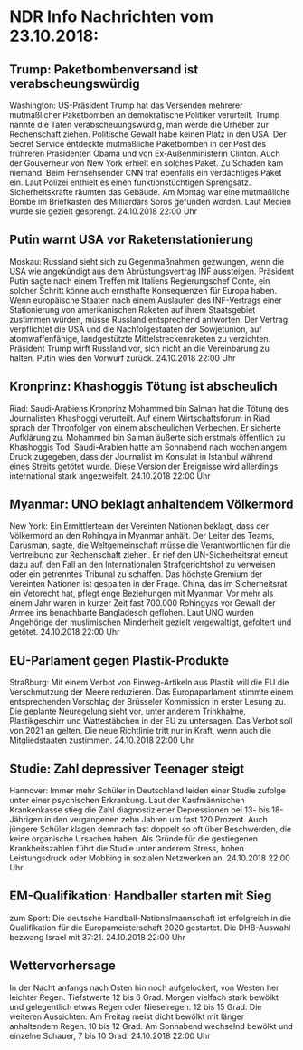 # NDR Info Nachrichten vom 23.10.2018:


## Trump: Paketbombenversand ist verabscheungswürdig
Washington: US-Präsident Trump hat das Versenden mehrerer mutmaßlicher Paketbomben an demokratische Politiker verurteilt. Trump nannte die Taten verabscheuungswürdig, man werde die Urheber zur Rechenschaft ziehen. Politische Gewalt habe keinen Platz in den USA. Der Secret Service entdeckte mutmaßliche Paketbomben in der Post des frühreren Präsidenten Obama und von Ex-Außenministerin Clinton. Auch der Gouverneur von New York erhielt ein solches Paket. Zu Schaden kam niemand. Beim Fernsehsender CNN traf ebenfalls ein verdächtiges Paket ein. Laut Polizei enthielt es einen funktionstüchtigen Sprengsatz. Sicherheitskräfte räumten das Gebäude. Am Montag war eine mutmaßliche Bombe im Briefkasten des Milliardärs Soros gefunden worden. Laut Medien wurde sie gezielt gesprengt. 24.10.2018 22:00 Uhr 

## Putin warnt USA vor Raketenstationierung
Moskau: Russland sieht sich zu Gegenmaßnahmen gezwungen, wenn die USA wie angekündigt aus dem Abrüstungsvertrag INF aussteigen. Präsident Putin sagte nach einem Treffen mit Italiens Regierungschef Conte, ein solcher Schritt könne auch ernsthafte Konsequenzen für Europa haben. Wenn europäische Staaten nach einem Auslaufen des INF-Vertrags einer Stationierung von amerikanischen Raketen auf ihrem Staatsgebiet zustimmen würden, müsse Russland entsprechend antworten. Der Vertrag verpflichtet die USA und die Nachfolgestaaten der Sowjetunion, auf atomwaffenfähige, landgestützte Mittelstreckenraketen zu verzichten. Präsident Trump wirft Russland vor, sich nicht an die Vereinbarung zu halten. Putin wies den Vorwurf zurück. 24.10.2018 22:00 Uhr 

## Kronprinz: Khashoggis Tötung ist abscheulich
Riad: Saudi-Arabiens Kronprinz Mohammed bin Salman hat die Tötung des Journalisten Khashoggi verurteilt. Auf einem Wirtschaftsforum in Riad sprach der Thronfolger von einem abscheulichen Verbechen. Er sicherte Aufklärung zu. Mohammed bin Salman äußerte sich erstmals öffentlich zu Khashoggis Tod. Saudi-Arabien hatte am Sonnabend nach wochenlangem Druck zugegeben, dass der Journalist im Konsulat in Istanbul während eines Streits getötet wurde. Diese Version der Ereignisse wird allerdings international stark angezweifelt. 24.10.2018 22:00 Uhr 

## Myanmar: UNO beklagt anhaltendem Völkermord
New York: Ein Ermittlerteam der Vereinten Nationen beklagt, dass der Völkermord an den Rohingya in Myanmar anhält. Der Leiter des Teams, Darusman, sagte, die Weltgemeinschaft müsse die Verantwortlichen für die Vertreibung zur Rechenschaft ziehen. Er rief den UN-Sicherheitsrat erneut dazu auf, den Fall an den Internationalen Strafgerichtshof zu verweisen oder ein getrenntes Tribunal zu schaffen. Das höchste Gremium der Vereinten Nationen ist gespalten in der Frage. China, das im Sicherheitsrat ein Vetorecht hat, pflegt enge Beziehungen mit Myanmar. Vor mehr als einem Jahr waren in kurzer Zeit fast 700.000 Rohingyas vor Gewalt der Armee ins benachbarte Bangladesch geflohen. Laut UNO wurden Angehörige der muslimischen Minderheit gezielt vergewaltigt, gefoltert und getötet. 24.10.2018 22:00 Uhr 

## EU-Parlament gegen Plastik-Produkte
Straßburg: Mit einem Verbot von Einweg-Artikeln aus Plastik will die EU die Verschmutzung der Meere reduzieren. Das Europaparlament stimmte einem entsprechenden Vorschlag der Brüsseler Kommission in erster Lesung zu. Die geplante Neuregelung sieht vor, unter anderem Trinkhalme, Plastikgeschirr und Wattestäbchen in der EU zu untersagen. Das Verbot soll von 2021 an gelten. Die neue Richtlinie tritt nur in Kraft, wenn auch die Mitgliedstaaten zustimmen. 24.10.2018 22:00 Uhr 

## Studie: Zahl depressiver Teenager steigt
Hannover: Immer mehr Schüler in Deutschland leiden einer Studie zufolge unter einer psychischen Erkrankung. Laut der Kaufmännischen Krankenkasse stieg die Zahl diagnostizierter Depressionen bei 13- bis 18-Jährigen in den vergangenen zehn Jahren um fast 120 Prozent. Auch jüngere Schüler klagen demnach fast doppelt so oft über Beschwerden, die keine organische Ursachen haben. Als Gründe für die gestiegenen Krankheitszahlen führt die Studie unter anderem Stress, hohen Leistungsdruck  oder Mobbing in sozialen Netzwerken an. 24.10.2018 22:00 Uhr 

## EM-Qualifikation: Handballer starten mit Sieg
zum Sport: Die deutsche Handball-Nationalmannschaft ist erfolgreich in die Qualifikation für die Europameisterschaft 2020 gestartet. Die DHB-Auswahl bezwang Israel mit 37:21. 24.10.2018 22:00 Uhr 

## Wettervorhersage
In der Nacht anfangs nach Osten hin noch aufgelockert, von Westen her leichter Regen. Tiefstwerte 12 bis 6 Grad. Morgen vielfach stark bewölkt und gelegentlich etwas Regen oder Nieselregen. 12 bis 15 Grad. Die weiteren Aussichten: Am Freitag meist dicht bewölkt mit länger anhaltendem Regen. 10 bis 12 Grad. Am Sonnabend wechselnd bewölkt und einzelne Schauer, 7 bis 10 Grad. 24.10.2018 22:00 Uhr 
